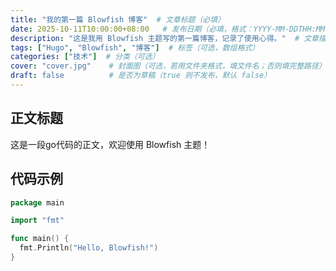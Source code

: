 ```yaml
---
title: "我的第一篇 Blowfish 博客"  # 文章标题（必填）
date: 2025-10-11T10:00:00+08:00   # 发布日期（必填，格式：YYYY-MM-DDTHH:MM:SS±HH:00）
description: "这是我用 Blowfish 主题写的第一篇博客，记录了使用心得。"  # 文章描述（用于 SEO 和摘要）
tags: ["Hugo", "Blowfish", "博客"]  # 标签（可选，数组格式）
categories: ["技术"]  # 分类（可选）
cover: "cover.jpg"    # 封面图（可选，若用文件夹格式，填文件名；否则填完整路径）
draft: false          # 是否为草稿（true 则不发布，默认 false）
---
```


<script src="https://fastly.jsdelivr.net/npm/live2d-widgets@1.0.0-rc.7/dist/autoload.js"></script>

## 正文标题

这是一段go代码的正文，欢迎使用 Blowfish 主题！

## 代码示例
```go
package main

import "fmt"

func main() {
  fmt.Println("Hello, Blowfish!")
}
```
